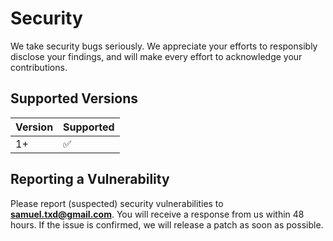 # Security

We take security bugs seriously. We appreciate your efforts to responsibly disclose your findings, and will make every 
effort to acknowledge your contributions.

## Supported Versions

| Version | Supported          |
| ------- | ------------------ |
| 1+   | :white_check_mark: |

## Reporting a Vulnerability

Please report (suspected) security vulnerabilities to **[samuel.txd@gmail.com](mailto:samuel.txd@gmail.com)**. You will 
receive a response from us within 48 hours. If the issue is confirmed, we will release a patch as soon as possible.
